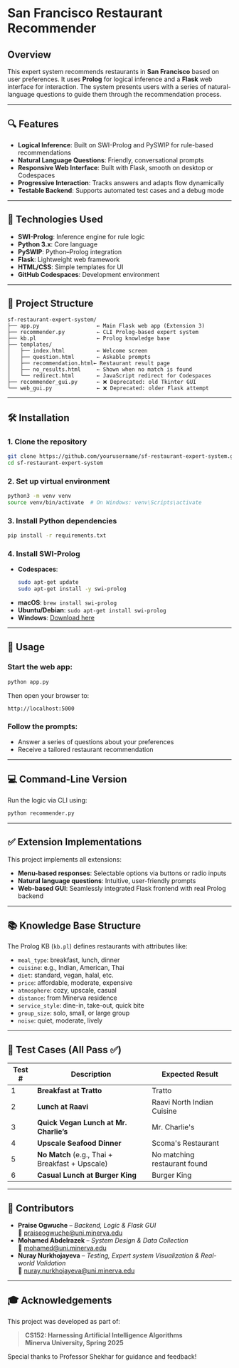 
# San Francisco Restaurant Recommender

## Overview

This expert system recommends restaurants in **San Francisco** based on user preferences. It uses **Prolog** for logical inference and a **Flask** web interface for interaction. The system presents users with a series of natural-language questions to guide them through the recommendation process.

---

## 🔍 Features

- **Logical Inference**: Built on SWI-Prolog and PySWIP for rule-based recommendations  
- **Natural Language Questions**: Friendly, conversational prompts  
- **Responsive Web Interface**: Built with Flask, smooth on desktop or Codespaces  
- **Progressive Interaction**: Tracks answers and adapts flow dynamically  
- **Testable Backend**: Supports automated test cases and a debug mode

---

## 🧠 Technologies Used

- **SWI-Prolog**: Inference engine for rule logic  
- **Python 3.x**: Core language  
- **PySWIP**: Python–Prolog integration  
- **Flask**: Lightweight web framework  
- **HTML/CSS**: Simple templates for UI  
- **GitHub Codespaces**: Development environment

---

## 📁 Project Structure

```
sf-restaurant-expert-system/
├── app.py                  ← Main Flask web app (Extension 3)
├── recommender.py          ← CLI Prolog-based expert system
├── kb.pl                   ← Prolog knowledge base
├── templates/
│   ├── index.html          ← Welcome screen
│   ├── question.html       ← Askable prompts
│   ├── recommendation.html← Restaurant result page
│   ├── no_results.html     ← Shown when no match is found
│   └── redirect.html       ← JavaScript redirect for Codespaces
├── recommender_gui.py      ← ❌ Deprecated: old Tkinter GUI
└── web_gui.py              ← ❌ Deprecated: older Flask attempt
```

---

## 🛠 Installation

### 1. Clone the repository

```bash
git clone https://github.com/yourusername/sf-restaurant-expert-system.git
cd sf-restaurant-expert-system
```

### 2. Set up virtual environment

```bash
python3 -m venv venv
source venv/bin/activate  # On Windows: venv\Scripts\activate
```

### 3. Install Python dependencies

```bash
pip install -r requirements.txt
```

### 4. Install SWI-Prolog

- **Codespaces**:
  ```bash
  sudo apt-get update
  sudo apt-get install -y swi-prolog
- **macOS**: `brew install swi-prolog`  
- **Ubuntu/Debian**: `sudo apt-get install swi-prolog`  
- **Windows**: [Download here](https://www.swi-prolog.org/download/stable)  
---

## 🚀 Usage

### Start the web app:

```bash
python app.py
```

Then open your browser to:

```
http://localhost:5000
```

### Follow the prompts:
- Answer a series of questions about your preferences
- Receive a tailored restaurant recommendation

---

## 💻 Command-Line Version

Run the logic via CLI using:

```bash
python recommender.py
```

---

## ✅ Extension Implementations

This project implements all extensions:

- **Menu-based responses**: Selectable options via buttons or radio inputs  
- **Natural language questions**: Intuitive, user-friendly prompts  
- **Web-based GUI**: Seamlessly integrated Flask frontend with real Prolog backend

---

## 📚 Knowledge Base Structure

The Prolog KB (`kb.pl`) defines restaurants with attributes like:

- `meal_type`: breakfast, lunch, dinner  
- `cuisine`: e.g., Indian, American, Thai  
- `diet`: standard, vegan, halal, etc.  
- `price`: affordable, moderate, expensive  
- `atmosphere`: cozy, upscale, casual  
- `distance`: from Minerva residence  
- `service_style`: dine-in, take-out, quick bite  
- `group_size`: solo, small, or large group  
- `noise`: quiet, moderate, lively

---

## 🧪 Test Cases (All Pass ✅)

| Test # | Description                                | Expected Result                  |
|--------|--------------------------------------------|----------------------------------|
| 1      | **Breakfast at Tratto**                    | Tratto                           |
| 2      | **Lunch at Raavi**                         | Raavi North Indian Cuisine       |
| 3      | **Quick Vegan Lunch at Mr. Charlie’s**     | Mr. Charlie's                    |
| 4      | **Upscale Seafood Dinner**                 | Scoma's Restaurant               |
| 5      | **No Match** (e.g., Thai + Breakfast + Upscale) | No matching restaurant found     |
| 6      | **Casual Lunch at Burger King**            | Burger King                      |


---

## 👥 Contributors

- **Praise Ogwuche** – *Backend, Logic & Flask GUI*  
  📧 praiseogwuche@uni.minerva.edu  
- **Mohamed Abdelrazek** – *System Design & Data Collection*  
  📧 mohamed@uni.minerva.edu  
- **Nuray Nurkhojayeva** – *Testing, Expert system Visualization & Real-world Validation*  
  📧 nuray.nurkhojayeva@uni.minerva.edu

---

## 🎓 Acknowledgements

This project was developed as part of:

> **CS152: Harnessing Artificial Intelligence Algorithms**  
> **Minerva University, Spring 2025**

Special thanks to Professor Shekhar for guidance and feedback!
